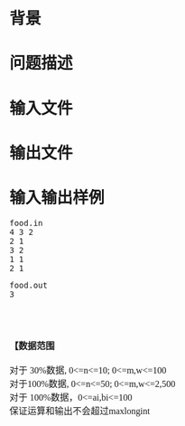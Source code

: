 

# 背景


</div>

# 问题描述


</div>

# 输入文件


</div>

# 输出文件


</div>

# 输入输出样例


</div>
<pre>food.in
4 3 2
2 1
3 2
1 1
2 1
</pre><pre>food.out
3
</pre>
<br/>

# <span style="font-family:Microsoft YaHei;font-size:16px;">【数据范围


</div>
<div>
	<span style="font-family:Microsoft YaHei;font-size:16px;">对于 30%数据, 0&lt;=n&lt;=10; 0&lt;=m,w&lt;=100</span><br/>
<span style="font-family:Microsoft YaHei;font-size:16px;"> 对于100%数据, 0&lt;=n&lt;=50; 0&lt;=m,w&lt;=2,500</span><br/>
<span style="font-family:Microsoft YaHei;font-size:16px;"> 对于 100%数据，0&lt;=ai,bi&lt;=100</span><br/>
<span style="font-family:Microsoft YaHei;font-size:16px;"> 保证运算和输出不会超过maxlongint</span>
</div>
